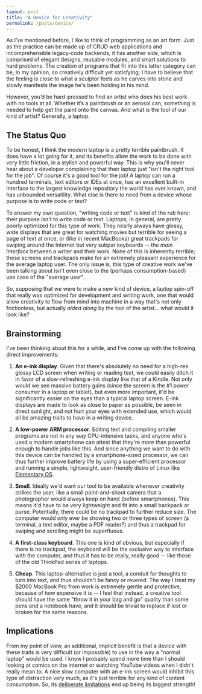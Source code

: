 ```yaml
---
layout: post
title: "A Device for Creativity"
permalink: /posts/device/
---
```


As I’ve mentioned before, I like to think of programming as an art form. Just as the practice can be made up of CRUD web applications and incomprehensible legacy-code backends, it has another side, which is comprised of elegant designs, reusable modules, and smart solutions to hard problems. The creation of programs that fit into this latter category can be, in my opinion, so creatively difficult yet satisfying; I have to believe that the feeling is close to what a sculptor feels as he carves into stone and slowly manifests the image he's been holding in his mind.

However, you’d be hard-pressed to find an artist who does his best work with no tools at all. Whether it’s a paintbrush or an aerosol can, something is needed to help get the paint onto the canvas. And what is the tool of our kind of artist? Generally, a laptop.

## The Status Quo

To be honest, I think the modern laptop is a pretty terrible paintbrush. It does have a lot going for it, and its benefits allow the work to be done with very little friction, in a stylish and powerful way. This is why you'll never hear about a developer complaining that their laptop just "isn't the right tool for the job". Of course it's a good tool for the job! A laptop can run a hundred terminals, text editors or IDEs at once, has an excellent built-in interface to the largest knowledge repository the world has ever known, and has unbounded versatility. What else is there to need from a device whose purpose is to write code or text?

To answer my own question, "writing code or text" is kind of the rub here: their purpose _isn't_ to write code or text. Laptops, in general, are pretty poorly optimized for this type of work. They nearly always have glossy, wide displays that are great for watching movies but terrible for seeing a page of text at once, or (like in recent MacBooks) great trackpads for swiping around the Internet but very subpar keyboards -- the _main interface_ between a writer and their work. None of this is inherently terrible; these screens and trackpads make for an extremely pleasant experience for the average laptop user. The only issue is, this type of creative work we've been talking about isn't even close to the (perhaps consumption-based) use case of the "average user".

So, supposing that we were to make a new kind of device, a laptop spin-off that really was optimized for development and writing work, one that would allow creativity to flow from mind into machine in a way that's not only frictionless, but actually _aided along_ by the tool of the artist... what would it look like?

## Brainstorming

I've been thinking about this for a while, and I’ve come up with the following direct improvements:

1. **An e-ink display**. Given that there's absolutely no need for a high-res glossy LCD screen when writing or reading text, we could easily ditch it in favor of a slow-refreshing e-ink display like that of a Kindle. Not only would we see massive battery gains (since the screen is the #1 power consumer in a laptop or tablet), but even more important, it'd be significantly easier on the eyes than a typical laptop screen. E-ink displays are made to look as close to paper as possible, be seen in direct sunlight, and not hurt your eyes with extended use, which would all be amazing traits to have in a writing device.

2. **A low-power ARM processor**. Editing text and compiling smaller programs are not in any way CPU-intensive tasks, and anyone who's used a modern smartphone can attest that they're _more_ than powerful enough to handle jobs like this. And since anything we want to do with this device can be handled by a smartphone-sized processor, we can thus further improve battery life by using a super-efficient processor and running a simple, lightweight, user-friendly distro of Linux like [Elementary OS](https://elementary.io).

3. **Small**. Ideally we'd want our tool to be available whenever creativity strikes the user, like a small point-and-shoot camera that a photographer would always keep on hand (before smartphones). This means it'd have to be very lightweight and fit into a small backpack or purse. Potentially, there could be no trackpad to further reduce size. The computer would only ever be showing two or three types of screen (a terminal, a text editor, maybe a PDF reader?) and thus a trackpad for swiping and scrolling might be superfluous.

4. **A first-class keyboard**. This one is kind of obvious, but especially if there is no trackpad, the keyboard will be the _exclusive_ way to interface with the computer, and thus it has to be really, really good -- like those of the old ThinkPad series of laptops.

5. **Cheap**. This laptop-alternative is just a tool, a conduit for thoughts to turn into text, and thus shouldn't be fancy or revered. The way I treat my $2000 MacBook Pro from work is extremely gentle and protective, because of how expensive it is -- I feel that instead, a creative tool should have the same "throw it in your bag and go" quality than some pens and a notebook have, and it should be trivial to replace if lost or broken for the same reasons.

## Implications

From my point of view, an additional, implicit benefit is that a device with these traits is very difficult (or impossible) to use in the way a "normal laptop" would be used. I know I probably spend more time than I should looking at comics on the internet or watching YouTube videos when I didn't really mean to. A nice slow computer with an e-ink screen would inhibit this type of distraction very much, as it's just terrible for any kind of content consumption. So, its [deliberate limitations](/posts/beauty-in-limitation/) end up being its biggest strength!
